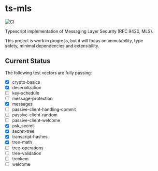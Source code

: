# ts-mls

[![CI](https://github.com/LukaJCB/ts-mls/actions/workflows/ci.yml/badge.svg)](https://github.com/LukaJCB/ts-mls/actions/workflows/ci.yml)

Typescript implementation of Messaging Layer Security (RFC 9420, MLS).

This project is work in progress, but it will focus on immutability, type safety, minimal dependencies and extensibility.

## Current Status

The following test vectors are fully passing:

- [x] crypto-basics
- [x] deserialization
- [ ] key-schedule
- [ ] message-protection
- [x] messages
- [ ] passive-client-handling-commit
- [ ] passive-client-random
- [ ] passive-client-welcome
- [x] psk_secret
- [x] secret-tree
- [x] transcript-hashes
- [x] tree-math
- [ ] tree-operations
- [ ] tree-validation
- [ ] treekem
- [ ] welcome
